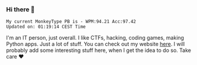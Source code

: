 ### Hi there 👋
<!-- PB START -->
```
My current MonkeyType PB is - WPM:94.21 Acc:97.42
Updated on: 01:19:14 CEST Time
```
<!-- PB END -->
I'm an IT person, just overall. I like CTFs, hacking, coding games, making Python apps. Just a lot of stuff.
You can check out my website [here](https://skill3472.github.io/).
I will probably add some interesting stuff here, when I get the idea to do so. Take care ❤️
